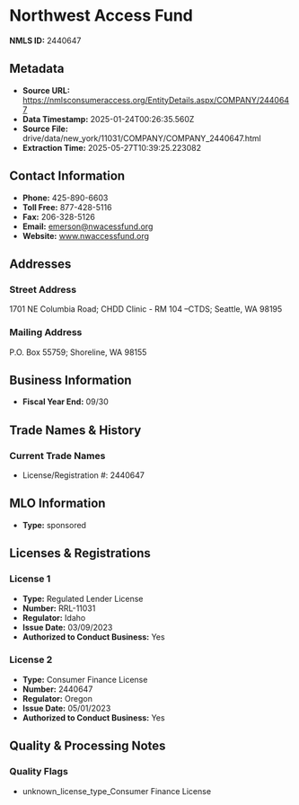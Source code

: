 # Northwest Access Fund

**NMLS ID:** 2440647

## Metadata
- **Source URL:** https://nmlsconsumeraccess.org/EntityDetails.aspx/COMPANY/2440647
- **Data Timestamp:** 2025-01-24T00:26:35.560Z
- **Source File:** drive/data/new_york/11031/COMPANY/COMPANY_2440647.html
- **Extraction Time:** 2025-05-27T10:39:25.223082

## Contact Information
- **Phone:** 425-890-6603
- **Toll Free:** 877-428-5116
- **Fax:** 206-328-5126
- **Email:** emerson@nwacessfund.org
- **Website:** www.nwaccessfund.org

## Addresses
### Street Address
1701 NE Columbia Road; CHDD Clinic - RM 104 –CTDS; Seattle, WA 98195

### Mailing Address
P.O. Box 55759; Shoreline, WA 98155

## Business Information
- **Fiscal Year End:** 09/30

## Trade Names & History
### Current Trade Names
- License/Registration #: 2440647

## MLO Information
- **Type:** sponsored

## Licenses & Registrations

### License 1
- **Type:** Regulated Lender License
- **Number:** RRL-11031
- **Regulator:** Idaho
- **Issue Date:** 03/09/2023
- **Authorized to Conduct Business:** Yes

### License 2
- **Type:** Consumer Finance License
- **Number:** 2440647
- **Regulator:** Oregon
- **Issue Date:** 05/01/2023
- **Authorized to Conduct Business:** Yes

## Quality & Processing Notes
### Quality Flags
- unknown_license_type_Consumer Finance License
